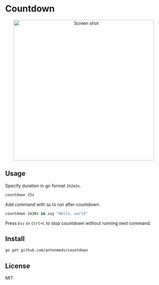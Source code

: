 # Countdown

<p align="center"><img src="https://user-images.githubusercontent.com/141232/54696023-9ed03e00-4b5d-11e9-9c7b-d6f67691e70c.gif" width="450" alt="Screen shot"></p>

## Usage

Specify duration in go format `1h2m3s`.

```bash
countdown 25s
```

Add command with `&&` to run after countdown.

```bash
countdown 1m30s && say "Hello, world"
```

Press `Esc` or `Ctrl+C` to stop countdown without running next command.

## Install

```bash
go get github.com/antonmedv/countdown
``` 

## License

MIT
